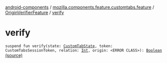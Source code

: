 [android-components](../../index.md) / [mozilla.components.feature.customtabs.feature](../index.md) / [OriginVerifierFeature](index.md) / [verify](./verify.md)

# verify

`suspend fun verify(state: `[`CustomTabState`](../../mozilla.components.feature.customtabs.store/-custom-tab-state/index.md)`, token: CustomTabsSessionToken, relation: `[`Int`](https://kotlinlang.org/api/latest/jvm/stdlib/kotlin/-int/index.html)`, origin: <ERROR CLASS>): `[`Boolean`](https://kotlinlang.org/api/latest/jvm/stdlib/kotlin/-boolean/index.html) [(source)](https://github.com/mozilla-mobile/android-components/blob/master/components/feature/customtabs/src/main/java/mozilla/components/feature/customtabs/feature/OriginVerifierFeature.kt#L30)